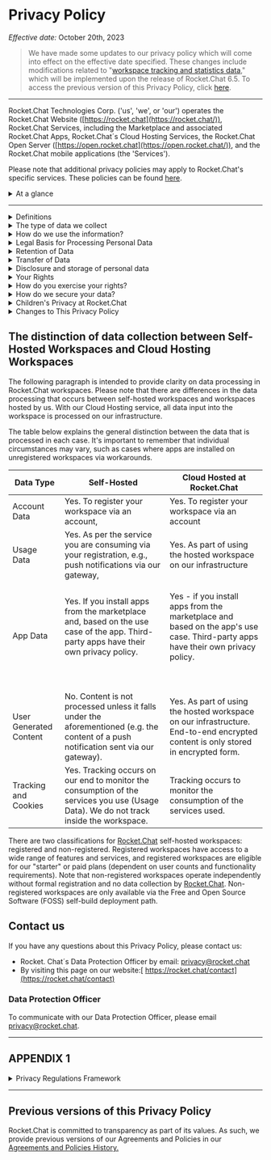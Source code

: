 # Privacy Policy

_Effective date:_ October 20th, 2023

> We have made some updates to our privacy policy which will come into effect on the effective date specified. These changes include modifications related to "[workspace tracking and statistics data](https://docs.rocket.chat/customer-center/legal-center/privacy-policy#the-type-of-data-we-collect)," which will be implemented upon the release of Rocket.Chat 6.5. To access the previous version of this Privacy Policy, click [here](../historical-agreements-and-policy-archive.md).

***

Rocket.Chat Technologies Corp. ('us', 'we', or 'our') operates the Rocket.Chat Website ([https://rocket.chat](https://rocket.chat/)), Rocket.Chat Services, including the Marketplace and associated Rocket.Chat Apps, Rocket.Chat´s Cloud Hosting Services, the Rocket.Chat Open Server ([https://open.rocket.chat](https://open.rocket.chat/)), and the Rocket.Chat mobile applications (the 'Services').

Please note that additional privacy policies may apply to Rocket.Chat's specific services. These policies can be found [here](https://handbook.rocket.chat/departments-and-operations/legal/privacy-policies).&#x20;

<details>

<summary>At a glance</summary>

This page informs you of our policies regarding the collection, use, and disclosure of personal data when you use our Services and the choices you have associated with that data.&#x20;

We use your data to provide and improve the Services. By using the Service, you agree to the collection and use of information in accordance with this policy. Unless otherwise defined in this Privacy Policy, terms used in this Privacy Policy have the same meanings as in our Customer Terms of Service.

**Administrators are responsible for Users' privacy, and we help administrators.**

* There are basically two ways of using Rocket. Chat: Self-hosted (also known as on-premises deployment) on your own or someone else's infrastructure or via our Cloud-hosted services. In both cases, the administrator of that instance - or the organization behind the administrator - is the person responsible for ensuring the privacy of Rocket.Chat users.&#x20;
* We aim to help by providing features in our products and services to make that job easier.&#x20;
* We also provide this policy to explain what we do as a "helping hand"/data processor for administrators in case we process users' personal data.

**Data Handling on a Self-Hosted Deployment**

* We cannot access Customer user-generated data in a Self-Hosted instance of Rocket.Chat.&#x20;
* Rocket.Chat code is open source; there are no back doors whatsoever.
* Customers may desire to connect a self-hosted instance to other services, e.g., our marketplace or push notification gateway, where this privacy policy applies. You can also connect it to third-party services, such as external authentication services, in which case their privacy policy applies. It is Customer's choice, and Customers are not forced to do so.&#x20;

&#x20;**Data Handling on a Cloud Hosting Services**

* In the Rocket.Chat Cloud hosted offering; we only process Customer data for the purpose of providing Customers the service in the name of the administrator. Administrators are still in full control over the configuration of their instances.&#x20;
* For more information on data processing in the cloud hosting services, please refer to '[The distinction of data collection between Self-Hosted Workspaces and Cloud Hosting Workspaces](./#the-distinction-of-data-collection-between-self-hosted-workspaces-and-cloud-hosting-workspaces)' and Privacy Notice for the Cloud Hosting Services.

</details>

***

<details>

<summary>Definitions</summary>

Other definitions not found here shall have the same meaning as outlined in our [Customer Terms of Service](https://docs.rocket.chat/applicable-terms/rocket.chat-terms).

**Services** means the[ ](https://rocket.chat/)website ([https://rocket.chat](https://rocket.chat/)), Rocket.Chat Open Server ([https://open.rocket.chat](https://open.rocket.chat/)​), Rocket.Chat Sotfware and Marketplace, incl. associated Rocket.Chat Apps, the[ https://cloud.rocket.chat](https://cloud.rocket.chat/) service offering, push notification gateways, and the Rocket.Chat mobile applications operated by Rocket.Chat Technologies Corp.

**Personal Data** means data about a living individual who can be identified from those data (or from those and other information either in our possession or likely to come into our possession).

**Usage Data** means the data collected automatically either generated by the use of the Service or from the Service infrastructure itself (for example, the duration of a page visit).

**Cookies** are small pieces of data stored on your device (computer or mobile device), they are files with a small amount of data, which may include an anonymous unique identifier. Cookies are sent to your browser from a website and stored on your device.&#x20;

**Data Controller** means the natural or legal person who (either alone or jointly or in common with other persons) determines the purposes for which and the manner in which any personal information is, or is to be, processed. For the purpose of this Privacy Policy, we are a Data Controller of your Personal Data.

**Data Processors** (or Service Providers) means any natural or legal person who processes the data on behalf of the Data Controller. We may use the services of various Service Providers in order to process your data more effectively.

**Data Subject** (or User) Data Subject is any living individual who is using our Service and is the subject of Personal Data.

**Tracking technologies** also used are beacons, tags, and scripts to collect and track information and to improve and analyze our Service.

</details>

<details>

<summary>The type of data we collect </summary>

In connection with our operations and during the lifecycle of business relationships with our Customers, we collect various types of personal data, meaning any information that identifies or allows us to identify you.

### Personal Data

While using our Service, we may ask you to provide us with certain personally identifiable information that can be used to contact or identify you ("Personal Data"). Personally identifiable information may include but is not limited to

* Email addresses.
* First name and last name
* Cookies and Usage Data
* Phone number and other contact details.

### Account Data

Some Services may allow or require that you register for a personalized account. Account data may include, in addition, your account name, authentication information, registration date, contact information, payment information, and any other information associated with your account.

### Usage Data

We may also collect information that your browser sends whenever you visit our Service or when you access the Service, including by or through a mobile device ("Usage Data").

This Usage Data may include information such as your computer's Internet Protocol address (e.g., IP address), browser type, browser version, the pages of our Service that you visit, the time and date of your visit, the time spent on those pages, unique device identifiers and other diagnostic data.

When you access the Services by or through a mobile device, this Usage Data may include information such as the type of mobile device you use, the IP address of your mobile device, your mobile operating system, the app version, the type of mobile Internet browser you use, unique device identifiers and other diagnostic data

### Location Data

We may use and store information about your location if you give us permission to do so (“Location Data”). We use this data to provide features of our Service (only to allow you to share your location with another user via Rocket.Chat if it was enabled by the administrator).

You can enable or disable location services when you use our Service at any time through your device settings.

### App Data

#### Apps Provided By Rocket.Chat

When you use the Marketplace, you may choose to install Apps provided by Rocket.Chat. These Apps process data from your instance of Rocket.Chat and, therefore, nonpersonal data, such as software version, amount of users, and similar. Depending on the purpose and your actual usage of the App (e.g., enabling certain features), Personal Data may however be processed. E.g., you enable an integration, which processes your users' information. The description of the App will make the types of personal data sufficiently clear, as well as any potential deviations from this policy.

#### Third-Party Apps

For Third-Party Apps on the Marketplace, the Vendor will provide you with a specific privacy policy that governs his Third-Party App.

### Tracking & Cookies Data

We use cookies and similar tracking technologies to track the activity on our Service and hold certain information.&#x20;

* We DO NOT track activity in your self-hosted instances.&#x20;
* We regularly monitor aggregated activity data on our infrastructure, but it is not tracking individual users in the sense of this paragraph, which only occurs when we have a legitimate interest in doing so (e.g., for security and compliance purposes).&#x20;
* We do perform regular tracking on our Open Server.

You can instruct your browser to refuse all cookies or to indicate when a cookie is being sent. However, if you do not accept cookies, you may not be able to use some portions of our Service.

Examples of Cookies we use:

* Session Cookies. We use Session Cookies to operate our Service.
* Preference Cookies. We use Preference Cookies to remember your preferences and various settings.
* Security Cookies. We use Security Cookies for security purposes.

### Workspace Tracking and Statistics Data

Rocket.Chat workspaces are set up to automatically send anonymous and non-personal usage tracking data to Rocket.Chat This is done to help us understand how customers use our Services, ensure compliance with the terms of use limits, and for billing purposes if the Customer's contract is based on consumption of our Services.

The information shared is the same data displayed on the administration panel's "info" page, which is described in detail [here](https://docs.rocket.chat/use-rocket.chat/workspace-administration/settings/general).&#x20;

For example, the tracking statistics sharing will transmit the total number of channels, but not the actual channel names, to preserve your workspace's privacy. Depending on the services and plans purchased, disabling this tracking statistics collection may be possible.

For further details on how we secure your data, please refer to the "[How do we secure your data](https://docs.rocket.chat/rocket.chat-privacy-and-security/rocket.chat-privacy-policy#how-do-we-secure-your-data)" section. Additionally, information about our Cloud Infrastructure and Subprocessors can be found in our[ Subprocessors](https://docs.rocket.chat/rocket.chat-privacy-and-security/rocket.chat-privacy-policy#subprocessors) section.

\


</details>

<details>

<summary>How do we use the information?</summary>

We collect and use your personal data to the extent necessary to carry out our operations, provide our services, and comply with any regulatory obligations in our activities.

These purposes are defined in more detail below:

* To provide and maintain our Services
* To notify you about changes to our Services
* To allow you to participate in interactive features of our Service when you choose to do so
* To provide customer support
* To gather analysis or valuable information so that we can improve our Service
* To monitor the usage of our Service
* To detect, prevent, and address technical issues
* To provide you with news, special offers, and general information about other goods, services, and events that we offer that are similar to those that you have already purchased or enquired about if you have provided consent to receive this information or the processing is in our legitimate interests and it's not overridden by your fundamental rights.&#x20;
  * You may withdraw that consent at any time or object to receiving any or all of these communications from us by following the unsubscribe link or instructions provided in any email we send or by contacting us through our [Data Request Form](https://survey.zohopublic.com/zs/QZCziK).

</details>

<details>

<summary>Legal Basis for Processing Personal Data</summary>

In accordance with the applicable regulations, we may only use your personal data for at least one of the following reasons:

### To comply with legal and regulatory obligations.

We collect and use your personal data to comply with various legal and regulatory obligations, such as

* Anti-money laundering regulations and counter-financing of terrorism regulations, including Know Your Customer (KYC) obligations.
* Regulations relating to international financial sanctions and embargoes.

### To fulfill our legitimate interests

We also use your personal data to fulfill our legitimate interests, which include the following:

* Provision and delivery of our products and services.
* Marketing and customer communication and development of our customer relationships.
* Development of our products and services.
* Security and safety of our IT and facilities.

### Based on your consent

if certain personal data processing requires your consent (e.g., cookies), we will inform you of this, including details of the specific processing activity, and request your consent to such processing. You may request to revoke your consent at any time.

</details>

<details>

<summary>Retention of Data</summary>

Rocket.Chat will retain your Personal Data only for as long as is necessary for the purposes set out in this Privacy Policy. We will retain and use your Personal Data to the extent necessary to comply with our legal obligations (for example, if we are required to retain your data to comply with applicable laws), resolve disputes, and enforce our legal agreements and policies.

Rocket.Chat will also retain Usage Data for internal analysis purposes. Usage Data is generally retained for a shorter period of time, except when this data is used to strengthen the security or to improve the functionality of our Service, or we are legally obligated to retain this data for longer time periods.

When your personal data no longer needs to be retained for any of the purposes stipulated in this privacy policy, we may delete or anonymize your personal data. Anonymized data - i.e. data that can no longer be associated with you as an individual - may be further used for research and statistical purposes, in which case we may use this information indefinitely without further notice to you.&#x20;

</details>

<details>

<summary>Transfer of Data</summary>

Your information, including Personal Data, may be transferred to — and maintained on — computers located outside of your state, province, country, or other governmental jurisdiction where the data protection laws may differ from those from your jurisdiction.

If you are located outside the United States and choose to provide information to us, please note that we transfer the data, including Personal Data, to the United States or other jurisdictions deemed not to have an adequate level of data protection deemed by the competent authorities of your residence. Rocket.Chat Technologies Corp. will take all steps reasonably necessary to ensure that your data is treated securely and in accordance with this Privacy Policy, and no transfer of your Personal Data will take place to an organization or a country unless there are adequate controls in place including the security of your data and other personal information.

</details>

<details>

<summary>Disclosure and storage of personal data</summary>

## Disclosure of Data

#### Business Transaction

If Rocket.Chat Technologies Corp. is involved in a merger, acquisition, or asset sale; your Personal Data may be transferred. We will provide notice before your Personal Data is transferred and becomes subject to a different Privacy Policy.

#### Disclosure for Law Enforcement

In rare circumstances, we may be required to disclose user-uploaded content and other Personal Data in response to a valid request from law enforcement authorities. We will only comply with such requests if they are made in accordance with applicable laws, regulations, and our internal guidelines for disclosure.

For more information regarding Law Enforcement Disclosure, please refer to our[ Guidelines for Law Enforcement](https://docs.rocket.chat/rocket.chat-legal/guidelines-for-law-enforcement).

#### Legal Requirements for Disclosure

Rocket.Chat Technologies Corp. may disclose your Personal Data in the good faith belief that such action is necessary to:

* To comply with a legal obligation
* To protect and defend the rights or property of Rocket.Chat Technologies Corp.
* To prevent or investigate possible wrongdoing in connection with the Service
* To protect the personal safety of users of the Service or the public
* To protect against legal liability.

### Sharing data with third-party service providers ("subprocessors")

We may employ third-party companies and individuals to facilitate our Service ("Service Providers"), to provide the Service on our behalf, to perform Service-related services, or to assist us in analyzing how our Service is used.

These third parties have access to your Personal Data only to perform these tasks on our behalf and are obligated not to disclose or use it for any other purpose

The ways in which we share your Personal Data include the following:

* For Information processing, payment processing, credit checks, fulfilling customer orders, delivering products to you, managing and enhancing customer data, providing customer service, assessing your interest in our products and services, and conducting customer research or satisfaction surveys.
* Where appropriate, we may provide your personal data to Rocket.Chat partners in order to fulfill your request for service delivery.

We execute contracts with our third parties to ensure they fulfill their data protection obligations.&#x20;

A list of our third-party processors may be found [here](https://docs.rocket.chat/rocket.chat-privacy-and-security/rocket.chat-privacy-policy#subprocessors).

### Analytics

We may use third-party Service Providers to monitor and analyze the use of our Service.

* **Google Analytics**&#x20;
  * Google Analytics is a web analytics service offered by Google that tracks and reports website traffic. Google uses the data collected to track and monitor the use of our Service. This data is shared with other Google services. Google may use the collected data to contextualize and personalize the ads of its own advertising network.
  * For more information on the privacy practices of Google, please visit the Google Privacy & Terms web page:[ https://policies.google.com/privacy?hl=en](https://policies.google.com/privacy?hl=en)​

<!---->

* **Firebase**
  * Firebase is an analytics service provided by Google Inc.
  * You may opt out of certain Firebase features through your mobile device settings, such as your device advertising settings, or by following the instructions provided by Google in their Privacy Policy:[ ](https://policies.google.com/privacy?hl=en)[https://policies.google.com/privacy?hl=en​](https://policies.google.com/privacy?hl=en%E2%80%8B)
  * We also encourage you to review Google's policy for safeguarding your data:[ https://support.google.com/analytics/answer/6004245](https://support.google.com/analytics/answer/6004245).&#x20;
  * For more information on what type of information Firebase collects, please visit please visit the Google Privacy & Terms web page:[ https://policies.google.com/privacy?hl=en](https://policies.google.com/privacy?hl=en)​

### Links to Other Sites

Our Service may contain links to other sites that are not operated by us. If you click on a third-party link, you will be directed to that third-party's site.  When using such third-party websites, we recommend that you read the relevant sites' terms and privacy policies.

We have no control over and assume no responsibility for the content, privacy policies, or practices of any third-party sites or services. This privacy policy is valid only for Rocket.Chat branded domains, owned and managed by Rocket.Chat Technologies Corp., as the owner and operator of the Pexip service.

</details>

<details>

<summary>Your Rights</summary>

In accordance with applicable regulations and where applicable, you have the following rights:

* **To access:** you can obtain information relating to the processing of your personal data and a copy of such personal data.
* **To rectify:** you can request that your personal data be modified accordingly if you consider that your personal data are inaccurate or incomplete.
* **To erase:** you can require deleting your personal data to the extent permitted by law.
* **To restrict:** you can request the restriction of the processing of your personal data.
* **To object:** you can object to the processing of your personal data on grounds relating to your particular situation. You have the right to object to the processing of your personal data for direct marketing purposes, which includes profiling related to such direct marketing.
* **To withdraw your consent:** where you have given your consent for the processing of your personal data, you have the right to withdraw your consent at any time.
* **To data portability:** where legally applicable, you have the right to have the personal data you have provided to us be returned to you or, where technically feasible, transferred to a third party.

If the processing is based on your consent, you may also withdraw your consent at any time (without affecting the lawfulness of processing based on consent before its withdrawal). If you have previously consented to receive promotional email communications from us, you can use the unsubscribe function at the bottom of our emails to unsubscribe from our emails at any time (“withdraw your consent”).

If you have an active Rocket.Chat account, it’s not possible to opt out of basic emails since we need to communicate basic information, where relevant, to users in order to continue delivery of the account.

</details>

<details>

<summary>How do you exercise your rights?</summary>

To exercise any of the rights listed above, please use our [Data Request Form](https://survey.zohopublic.com/zs/QZCziK), a simplified form that ensures efficient request management and security. Alternatively, you can send an email to privacy@rocket.chat.&#x20;

The request will be processed and completed in compliance with our privacy policy, terms of service, our business relationship, and any data privacy laws applicable in your country.

We are committed to working with you to obtain a fair resolution of any complaint or concern about privacy. If you believe that we have not been able to assist with your complaint or concern, and you are located in the EEA or other applicable jurisdictions, you have the right to lodge a complaint with the competent supervisory authority. &#x20;

</details>

<details>

<summary>How do we secure your data?</summary>

Ensuring the security of the data you entrust to us is one of our most important responsibilities. We apply appropriate technical and organizational measures to keep your personal data secure. We use physical, administrative, and technical security measures to reduce the risk of loss, misuse, or unauthorized access, disclosure, or modification of your personal data.

Your data can only be accessed by persons for whom it is necessary in relation to their work.

We may outsource our processing of personal data to external service providers. In such events, we enter into appropriate agreements with the providers to ensure that your personal data is processed per this Privacy Policy and any applicable laws. We also have received internationally recognized[ security certifications](https://docs.rocket.chat/rocket.chat-privacy-and-security/security-and-compliance/compliance-resources).

Although we do our best, given the nature of communications and information processing technology, we cannot guarantee that Information during transmission through the Internet or while stored on our systems or otherwise in our care will be absolutely safe from intrusion by others.

For more information regarding our security practices, please refer to our comprehensive[ Security Policy](https://docs.rocket.chat/rocket.chat-privacy-and-security/security-policy) and[ Security and Compliance Guides](https://docs.rocket.chat/rocket.chat-privacy-and-security/security).

</details>

<details>

<summary>Children's Privacy at Rocket.Chat</summary>

Our Services are only available to Users above the legal age of 13 years or any higher age required by the applicable regulations in your jurisdiction.&#x20;

Users under the legal age should discontinue using our services. If you are from a country subject to GDPR, you must be 16 years old or above, unless your country has enacted a regulation specifying a lower minimum age.&#x20;

Individuals from LGDP-regulated countries must be 18 years of age or older unless parental consent has been obtained.&#x20;

We do not knowingly collect personally identifiable information from anyone under the legal age. If you are a parent or guardian and you are aware that your child has provided us with Personal Data, please contact us. If we become aware that we have collected Personal Data from children without verification of parental consent, we take steps to remove that information from our servers.

Please note that the customer is responsible for managing user-generated data and workspace control, including compliance with data handling for minors in their jurisdiction.

</details>

<details>

<summary>Changes to This Privacy Policy</summary>

As our business grows and our services and products evolve, this privacy notice may change, or other privacy notices may be written and posted specifically to address new offerings or to keep pace with data privacy laws.

&#x20;When changes are substantial, we will first ensure to make you aware of any forthcoming changes by attempting to contact you directly via email, or via our user interfaces, or indirectly through your authorized partner, which is reselling the Rocket.Chat services or products., Changes to this Privacy Policy will become effective once they are posted on this page, and we will also update the "effective date" at the top of this Privacy Policy.

</details>

## The distinction of data collection between Self-Hosted Workspaces and Cloud Hosting Workspaces

The following paragraph is intended to provide clarity on data processing in Rocket.Chat workspaces. Please note that there are differences in the data processing that occurs between self-hosted workspaces and workspaces hosted by us. With our Cloud Hosting service, all data input into the workspace is processed on our infrastructure.&#x20;

The table below explains the general distinction between the data that is processed in each case. It's important to remember that individual circumstances may vary, such as cases where apps are installed on unregistered workspaces via workarounds.

<table data-full-width="false"><thead><tr><th>Data Type</th><th>Self-Hosted</th><th>Cloud Hosted at Rocket.Chat</th></tr></thead><tbody><tr><td>Account Data</td><td>Yes. To register your workspace via an account, </td><td>Yes. To register your workspace via an account</td></tr><tr><td>Usage Data</td><td>Yes. As per the service you are consuming via your registration, e.g., push notifications via our gateway,</td><td>Yes. As part of using the hosted workspace on our infrastructure</td></tr><tr><td>App Data</td><td><p>Yes. If you install apps from the marketplace and, based on the use case of the app. Third-party apps have their own privacy policy.</p><p><br></p></td><td><p>Yes - if you install apps from the marketplace and based on the app's use case. Third-party apps have their own privacy policy.</p><p><br></p></td></tr><tr><td>User Generated Content</td><td>No. Content is not processed unless it falls under the aforementioned (e.g. the content of a push notification sent via our gateway).</td><td>Yes. As part of using the hosted workspace on our infrastructure. End-to-end encrypted content is only stored in encrypted form.</td></tr><tr><td>Tracking and Cookies</td><td>Yes. Tracking occurs on our end to monitor the consumption of the services you use (Usage Data). We do not track inside the workspace.</td><td>Tracking occurs to monitor the consumption of the services used.</td></tr></tbody></table>

There are two classifications for [Rocket.Chat](https://rocket.chat/) self-hosted workspaces: registered and non-registered. Registered workspaces have access to a wide range of features and services, and registered workspaces are eligible for our "starter" or paid plans (dependent on user counts and functionality requirements). Note that non-registered workspaces operate independently without formal registration and no data collection by [Rocket.Chat](https://rocket.chat/). Non-registered workspaces are only available via the Free and Open Source Software (FOSS) self-build deployment path.

## Contact us

If you have any questions about this Privacy Policy, please contact us:

* Rocket. Chat´s Data Protection Officer by email: privacy@rocket.chat​
* By visiting this page on our website:[ https://rocket.chat/contact](https://rocket.chat/contact)​

### Data Protection Officer

To communicate with our Data Protection Officer, please email privacy@rocket.chat.

***

## APPENDIX 1

<details>

<summary>Privacy Regulations Framework</summary>

Our Privacy Regulations Framework Appendix is an integral part of our Privacy Policy, which outlines the specific legal requirements that govern your privacy.&#x20;

As part of our commitment to privacy and transparency, we provide this appendix to explain how we handle your data according to relevant regulations. We encourage you to read these clauses carefully to understand how your data is managed in compliance with the law.&#x20;

&#x20;If you have any questions or concerns, please do not hesitate [to reach out to us](./#contact-us).

### Specific Provisions to California Consumer Privacy Act “CCPA”

This section provides additional details about the personal information we collect about California consumers and the rights afforded to them under the California Consumer Privacy Act or “CCPA.”

We do not provide services, or other items of value, as consideration for your, or your end users’, personal information protected by the CCPA.&#x20;

You are responsible for ensuring your compliance with the requirements of the CCPA in your use of the Services we provide to you and your own processing of personal information.&#x20;

Here are a few things that Rocket. Chat will NOT do with personal information in the scope of acting as a service provider, as defined by CCPA:&#x20;

* sell, rent, or otherwise disclose your personal information to third parties in exchange for money or something else of value;
* use your information outside the scope of the agreement(s) for services that we have with you.

Subject to certain limitations, the CCPA provides California consumers the right to request to know more details about the categories or specific pieces of personal information we collect (including how we use and disclose this personal information), to delete their personal information, to opt out of any “sales” that may be occurring, and to not be discriminated against for exercising these rights.&#x20;

California consumers can exercise their CCPA rights by completing a data subject request form found [here](https://survey.zohopublic.com/zs/QZCziK). We will verify your request using the email associated with your account.

### Specific Provisions to California Online Privacy Protection Act “CalOPPA”

We do not support Do Not Track ("DNT") signals. Do Not Track is a preference you can set in your web browser to inform websites that you do not want to be tracked.

You can enable or disable Do Not Track by visiting your web browser's Preferences or Settings page.&#x20;

### Specific Provisions to Lei Geral de Proteção de Dados “LGPD”

Rocket.Chat only processes, stores, and collects data according to this Privacy Policy, which covers the main LGPD requirements.  For a dedicated section on the appointment letter for Data Protection Officer (DPO) and frequently asked questions about LGDP compliance at Rocket.Chat, please click [here](https://docs.rocket.chat/customer-center/legal-center/lgdp).

### Specific Provisions for General Data Protection Regulation “GDPR)” and Other Applicable Regulations

Where required, we provide the option to sign [Standard Contractual Clauses](https://docs.rocket.chat/customer-center/legal-center/gdpr/data-processing-agreement) approved by the European Commission to ensure sufficient data protection or other relevant mechanisms based on the Customer's requirements or applicable agreements in the customer's jurisdiction.&#x20;

</details>

***

## Previous versions of this Privacy Policy

Rocket.Chat is committed to transparency as part of its values. As such, we provide previous versions of our Agreements and Policies in our [Agreements and Policies History.](../historical-agreements-and-policy-archive.md)
